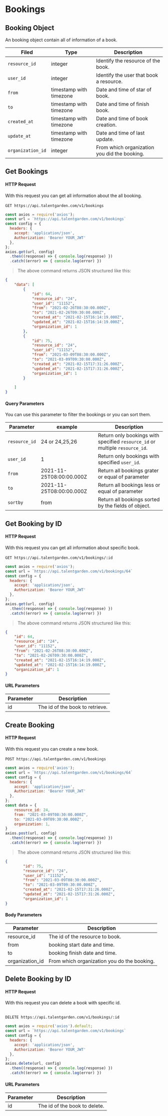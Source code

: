 # Bookings
## Booking Object
An booking object contain all of information of a book.

| Filed    |      Type      |  <div style="width:100%">Description</div> |
|----------|---------------|------------|
| `resource_id` |    integer   |   Identify the resource of the book.|
| `user_id` | integer |   Identify the user that book a resource. |
| `from` |  timestamp with timezone | Date and time of star of book.  |
| `to` |    timestamp with timezone   |   Date and time of finish book. |
| `created_at` | timestamp with timezone | Date and time of book creation. |
| `update_at` |    timestamp with timezone  | Date and time of last update. |
| `organization_id` |   integer  | From which organization you did the booking. |

## Get Bookings

#### HTTP Request
With this request you can get all information about the all booking. <br></br>
`GET https://api.talentgarden.com/v1/bookings`

```js
const axios = require('axios');
const url = `https://api.talentgarden.com/v1/bookings`
const config = {
  headers: {
    accept: 'application/json',
    Authorization: 'Bearer YOUR_JWT'
  },
};
axios.get(url, config)
  .then((response) => { console.log(response) })
  .catch((error) => { console.log(error) })
```
> The above command returns JSON structured like this:

```json
{
    "data": [
        {
            "id": 64,
            "resource_id": "24",
            "user_id": "11152",
            "from": "2021-02-26T08:30:00.000Z",
            "to": "2021-02-26T09:30:00.000Z",
            "created_at": "2021-02-15T16:14:19.000Z",
            "updated_at": "2021-02-15T16:14:19.000Z",
            "organization_id": 1
        },
        {
            "id": 75,
            "resource_id": "24",
            "user_id": "11152",
            "from": "2021-03-09T08:30:00.000Z",
            "to": "2021-03-09T09:30:00.000Z",
            "created_at": "2021-02-15T17:31:26.000Z",
            "updated_at": "2021-02-15T17:31:26.000Z",
            "organization_id": 1
        }
        
    ]
}
```
#### Query Parameters
You can use this parameter to filter the bookings or you can sort them.

Parameter | example | Description
--------- | ------- | --------------
`resource_id` | 24 or 24,25,26 | Return only bookings with specified `resource_id` or multiple `resource_id`.|
`user_id` | 1 | Return only bookings with specified `user_id`.|
`from`    | 2021-11-25T08:00:00.000Z | Return all bookings grater or equal of parameter
`to`      | 2021-11-25T08:00:00.000Z | Return all bookings less or equal of parameter
`sortby` | from | Return all bookings sorted by the fields of object.|

## Get Booking by ID

#### HTTP Request
With this request you can get all information about specific book.  <br></br>
`GET https://api.talentgarden.com/v1/bookings/:id`

```js
const axios = require('axios');
const url = `https://api.talentgarden.com/v1/bookings/64`
const config = {
  headers: {
    accept: 'application/json',
    Authorization: 'Bearer YOUR_JWT'
  },
};
axios.get(url, config)
  .then((response) => { console.log(response) })
  .catch((error) => { console.log(error) })
```

> The above command returns JSON structured like this:

```json
{
    "id": 64,
    "resource_id": "24",
    "user_id": "11152",
    "from": "2021-02-26T08:30:00.000Z",
    "to": "2021-02-26T09:30:00.000Z",
    "created_at": "2021-02-15T16:14:19.000Z",
    "updated_at": "2021-02-15T16:14:19.000Z",
    "organization_id": 1
}
```

#### URL Parameters

Parameter | Description
--------- | -----------
id | The id of the book to retrieve.



## Create Booking

#### HTTP Request
With this request you can create a new book.  <br></br>
`POST https://api.talentgarden.com/v1/bookings`

```js
const axios = require('axios');
const url = `https://api.talentgarden.com/v1/bookings/64`
const config = {
  headers: {
    accept: 'application/json',
    Authorization: 'Bearer YOUR_JWT'
  },
};
const data = {
    resource_id: 24,
    from: "2021-03-09T08:30:00.000Z",
    to: "2021-03-09T09:30:00.000Z",
    organization: 1,
} 
axios.post(url, config)
  .then((response) => { console.log(response) })
  .catch((error) => { console.log(error) })
```
> The above command returns JSON structured like this:

```json
{
        "id": 75,
        "resource_id": "24",
        "user_id": "11152",
        "from": "2021-03-09T08:30:00.000Z",
        "to": "2021-03-09T09:30:00.000Z",
        "created_at": "2021-02-15T17:31:26.000Z",
        "updated_at": "2021-02-15T17:31:26.000Z",
        "organization_id": 1
}
```

#### Body Parameters
Parameter | Description
--------- | -----------
resource_id | The id of the resource to book.
from | booking start date and time.
to | booking finish date and time.
organization_id | From which organization you do the booking. 


## Delete Booking by ID

#### HTTP Request
With this request you can delete a book with specific id.  <br></br>

`DELETE https://api.talentgarden.com/v1/bookings/:id`

```js
const axios = require('axios').default;
const url = `https://api.talentgarden.com/v1/bookings`
const config = {
  headers: {
    accept: 'application/json',
    Authorization: 'Bearer YOUR_JWT'
  },
};
axios.delete(url, config)
  .then((response) => { console.log(response) })
  .catch((error) => { console.log(error) })
```
#### URL Parameters

Parameter | Description
--------- | -----------
id | The id of the book to delete.

